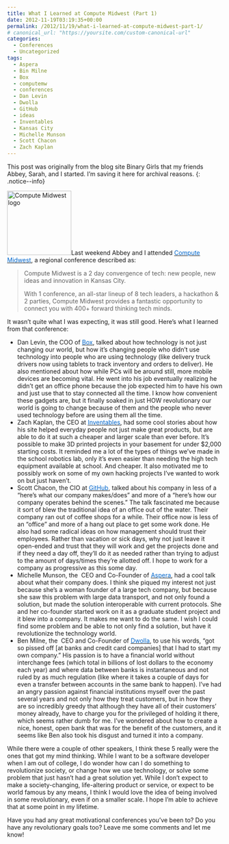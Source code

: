```yaml
---
title: What I Learned at Compute Midwest (Part 1)
date: 2012-11-19T03:19:35+00:00
permalink: /2012/11/19/what-i-learned-at-compute-midwest-part-1/
# canonical_url: "https://yoursite.com/custom-canonical-url"
categories:
  - Conferences
  - Uncategorized
tags:
  - Aspera
  - Bin Milne
  - Box
  - computemw
  - conferences
  - Dan Levin
  - Dwolla
  - GitHub
  - ideas
  - Inventables
  - Kansas City
  - Michelle Munson
  - Scott Chacon
  - Zach Kaplan
---
```


This post was originally from the blog site Binary Girls that my friends Abbey, Sarah, and I started. I’m saving it here for archival reasons.
{: .notice--info} 

[<img class="alignright size-full wp-image-285" src="/assets/images/CMW_logo-150x150.png" alt="Compute Midwest logo" width="150" height="150" />](http://www.binarygirls.com/wp-content/uploads/2012/11/CMW_logo.png)Last weekend Abbey and I attended <a href="http://www.computemidwest.com" target="_blank" rel="noopener noreferrer"><u><span style="color: #0066cc;">Compute Midwest</span></u></a>, a regional conference described as:

> Compute Midwest is a 2 day convergence of tech: new people, new ideas and innovation in Kansas City.<!--more-->
> 
> With 1 conference, an all-star lineup of 8 tech leaders, a hackathon & 2 parties, Compute Midwest provides a fantastic opportunity to connect you with 400+ forward thinking tech minds.

It wasn&#8217;t quite what I was expecting, it was still good. Here&#8217;s what I learned from that conference:

  * Dan Levin, the COO of <a href="http://www.box.com/" target="_blank" rel="noopener noreferrer"><u><span style="color: #0066cc;">Box</span></u></a>, talked about how technology is not just changing our world, but how it&#8217;s changing people who didn&#8217;t use technology into people who are using technology (like delivery truck drivers now using tablets to track inventory and orders to deliver). He also mentioned about how while PCs will be around still, more mobile devices are becoming vital. He went into his job eventually realizing he didn&#8217;t get an office phone because the job expected him to have his own and just use that to stay connected all the time. I know how convenient these gadgets are, but it finally soaked in just HOW revolutionary our world is going to change because of them and the people who never used technology before are using them all the time.
  * Zach Kaplan, the CEO at <a href="http://www.inventables.com/" target="_blank" rel="noopener noreferrer"><u><span style="color: #0066cc;">Inventables</span></u></a>, had some cool stories about how his site helped everyday people not just make great products, but are able to do it at such a cheaper and larger scale than ever before. It&#8217;s possible to make 3D printed projects in your basement for under $2,000 starting costs. It reminded me a lot of the types of things we&#8217;ve made in the school robotics lab, only it&#8217;s even easier than needing the high tech equipment available at school. And cheaper. It also motivated me to possibly work on some of my own hacking projects I&#8217;ve wanted to work on but just haven&#8217;t.
  * Scott Chacon, the CIO at <a href="https://github.com/" target="_blank" rel="noopener noreferrer"><u><span style="color: #0066cc;">GitHub</span></u></a>, talked about his company in less of a &#8220;here&#8217;s what our company makes/does&#8221; and more of a &#8220;here&#8217;s how our company operates behind the scenes.&#8221; The talk fascinated me because it sort of blew the traditional idea of an office out of the water. Their company ran out of coffee shops for a while. Their office now is less of an &#8220;office&#8221; and more of a hang out place to get some work done. He also had some radical ideas on how management should trust their employees. Rather than vacation or sick days, why not just leave it open-ended and trust that they will work and get the projects done and if they need a day off, they&#8217;ll do it as needed rather than trying to adjust to the amount of days/times they&#8217;re allotted off. I hope to work for a company as progressive as this some day.
  * Michelle Munson, the  CEO and Co-Founder of <a href="http://asperasoft.com/" target="_blank" rel="noopener noreferrer"><u><span style="color: #0066cc;">Aspera</span></u></a>, had a cool talk about what their company does. I think she piqued my interest not just because she&#8217;s a woman founder of a large tech company, but because she saw this problem with large data transport, and not only found a solution, but made the solution interoperable with current protocols. She and her co-founder started work on it as a graduate student project and it blew into a company. It makes me want to do the same. I wish I could find some problem and be able to not only find a solution, but have it revolutionize the technology world.
  * Ben Milne, the  CEO and Co-Founder of <a href="https://www.dwolla.com/" target="_blank" rel="noopener noreferrer"><u><span style="color: #0066cc;">Dwolla</span></u></a>, to use his words, &#8220;got so pissed off [at banks and credit card companies] that I had to start my own company.&#8221; His passion is to have a financial world without interchange fees (which total in billions of lost dollars to the economy each year) and where data between banks is instantaneous and not ruled by as much regulation (like where it takes a couple of days for even a transfer between accounts in the same bank to happen). I&#8217;ve had an angry passion against financial institutions myself over the past several years and not only how they treat customers, but in how they are so incredibly greedy that although they have all of their customers&#8217; money already, have to charge you for the privileged of holding it there, which seems rather dumb for me. I&#8217;ve wondered about how to create a nice, honest, open bank that was for the benefit of the customers, and it seems like Ben also took his disgust and turned it into a company.

While there were a couple of other speakers, I think these 5 really were the ones that got my mind thinking. While I want to be a software developer when I am out of college, I do wonder how can I do something to revolutionize society, or change how we use technology, or solve some problem that just hasn&#8217;t had a great solution yet. While I don&#8217;t expect to make a society-changing, life-altering product or service, or expect to be world famous by any means, I think I would love the idea of being involved in some revolutionary, even if on a smaller scale. I hope I&#8217;m able to achieve that at some point in my lifetime.

Have you had any great motivational conferences you&#8217;ve been to? Do you have any revolutionary goals too? Leave me some comments and let me know!